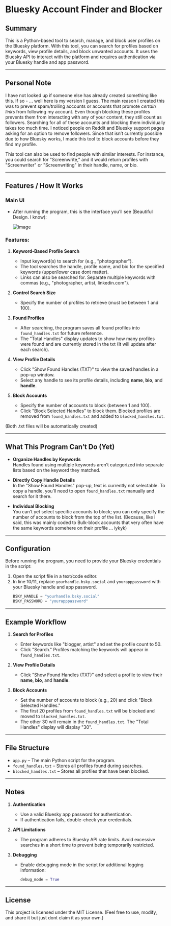 # Bluesky Account Finder and Blocker

## Summary

This is a Python-based tool to search, manage, and block user profiles on the Bluesky platform. With this tool, you can search for profiles based on keywords, view profile details, and block unwanted accounts. It uses the Bluesky API to interact with the platform and requires authentication via your Bluesky handle and app password.

---

## Personal Note
I have not looked up if someone else has already created something like this. If so - ... well here is my version I guess.
The main reason I created this was to prevent spam/trolling accounts or accounts that promote *certain links* from following my account. Even though blocking these profiles prevents them from interacting with any of your content, they still count as followers. Searching for all of these accounts and blocking them individually takes too much time. 
I noticed people on Reddit and Bluesky support pages asking for an option to remove followers. Since that isn’t currently possible due to how Bluesky works, I made this tool to block accounts before they find my profile. 

This tool can also be used to find people with similar interests. For instance, you could search for "Screenwrite," and it would return profiles with "Screenwriter" or "Screenwriting" in their handle, name, or bio.

---

## Features / How It Works

### Main UI
- After running the program, this is the interface you’ll see (Beautiful Design. I know):
  
  ![image](https://github.com/user-attachments/assets/6c208dc1-149a-4842-86bd-2e00184166c9)

### Features:
1. **Keyword-Based Profile Search**  
   - Input keyword(s) to search for (e.g., "photographer").  
   - The tool searches the handle, profile name, and bio for the specified keywords (upper/lower case dont matter).  
   - Links can also be searched for. Separate multiple keywords with commas (e.g., "photographer, artist, linkedin.com").  

2. **Control Search Size**  
   - Specify the number of profiles to retrieve (must be between 1 and 100).  

3. **Found Profiles**  
   - After searching, the program saves all found profiles into `found_handles.txt` for future reference.  
   - The "Total Handles" display updates to show how many profiles were found and are currently stored in the txt (It will update after each search).

4. **View Profile Details**  
   - Click "Show Found Handles (TXT)" to view the saved handles in a pop-up window.  
   - Select any handle to see its profile details, including **name**, **bio**, and **handle**.  

5. **Block Accounts**  
   - Specify the number of accounts to block (between 1 and 100).  
   - Click "Block Selected Handles" to block them. Blocked profiles are removed from `found_handles.txt` and added to `blocked_handles.txt`.
   
  (Both .txt files will be automatically created)

---

## What This Program Can’t Do (Yet)

- **Organize Handles by Keywords**  
  Handles found using multiple keywords aren’t categorized into separate lists based on the keyword they matched.  

- **Directly Copy Handle Details**  
  In the "Show Found Handles" pop-up, text is currently not selectable. To copy a handle, you’ll need to open `found_handles.txt` manually and search for it there.  

- **Individual Blocking**  
  You can’t yet select specific accounts to block; you can only specify the number of accounts to block from the top of the list. (Because, like i said, this was mainly coded to Bulk-block accounts that very often have the same keywords somehere on their profile ... iykyk)

---

## Configuration

Before running the program, you need to provide your Bluesky credentials in the script:

1. Open the script file in a text/code editor.  
2. In line 10/11, replace `yourhandle.bsky.social` and `yourapppassword` with your Bluesky handle and app password. 
   ```python
   BSKY_HANDLE = "yourhandle.bsky.social"
   BSKY_PASSWORD = "yourapppassword"
   ```   

---

## Example Workflow

1. **Search for Profiles**  
   - Enter keywords like "blogger, artist" and set the profile count to 50.  
   - Click "Search." Profiles matching the keywords will appear in `found_handles.txt`.

2. **View Profile Details**  
   - Click "Show Found Handles (TXT)" and select a profile to view their **name**, **bio**, and **handle**.

3. **Block Accounts**  
   - Set the number of accounts to block (e.g., 20) and click "Block Selected Handles."  
   - The first 20 profiles from `found_handles.txt` will be blocked and moved to `blocked_handles.txt`.
   - The other 30 will remain in the `found_handles.txt`. The "Total Handles" display will display "30".

---

## File Structure

- `app.py` – The main Python script for the program.  
- `found_handles.txt` – Stores all profiles found during searches.  
- `blocked_handles.txt` – Stores all profiles that have been blocked.  

---

## Notes

1. **Authentication**  
   - Use a valid Bluesky app password for authentication.  
   - If authentication fails, double-check your credentials.  

2. **API Limitations**  
   - The program adheres to Bluesky API rate limits. Avoid excessive searches in a short time to prevent being temporarily restricted.  

3. **Debugging**  
   - Enable debugging mode in the script for additional logging information:  
     ```python
     debug_mode = True
     ```

---

## License

This project is licensed under the MIT License. 
(Feel free to use, modify, and share it but just dont claim it as your own.)

